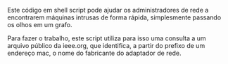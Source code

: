 
Este código em shell script pode ajudar os administradores de rede a encontrarem
máquinas intrusas de forma rápida, simplesmente passando os olhos em um grafo.

Para fazer o trabalho, este script utiliza para isso uma consulta a um arquivo 
público da ieee.org, que identifica, a partir do prefixo de um endereço mac, 
o nome do fabricante do adaptador de rede.


